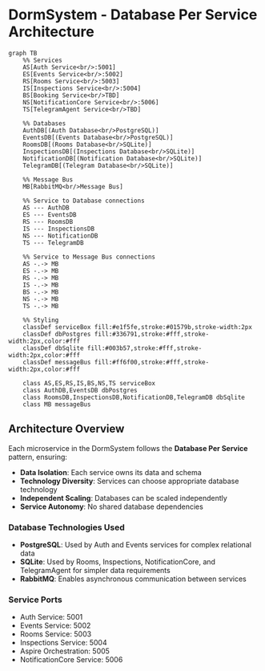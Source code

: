 # DormSystem - Database Per Service Architecture

```mermaid
graph TB
    %% Services
    AS[Auth Service<br/>:5001]
    ES[Events Service<br/>:5002]
    RS[Rooms Service<br/>:5003]
    IS[Inspections Service<br/>:5004]
    BS[Booking Service<br/>TBD]
    NS[NotificationCore Service<br/>:5006]
    TS[TelegramAgent Service<br/>TBD]
    
    %% Databases
    AuthDB[(Auth Database<br/>PostgreSQL)]
    EventsDB[(Events Database<br/>PostgreSQL)]
    RoomsDB[(Rooms Database<br/>SQLite)]
    InspectionsDB[(Inspections Database<br/>SQLite)]
    NotificationDB[(Notification Database<br/>SQLite)]
    TelegramDB[(Telegram Database<br/>SQLite)]
    
    %% Message Bus
    MB[RabbitMQ<br/>Message Bus]
    
    %% Service to Database connections
    AS --- AuthDB
    ES --- EventsDB
    RS --- RoomsDB
    IS --- InspectionsDB
    NS --- NotificationDB
    TS --- TelegramDB
    
    %% Service to Message Bus connections
    AS -.-> MB
    ES -.-> MB
    RS -.-> MB
    IS -.-> MB
    BS -.-> MB
    NS -.-> MB
    TS -.-> MB
    
    %% Styling
    classDef serviceBox fill:#e1f5fe,stroke:#01579b,stroke-width:2px
    classDef dbPostgres fill:#336791,stroke:#fff,stroke-width:2px,color:#fff
    classDef dbSqlite fill:#003b57,stroke:#fff,stroke-width:2px,color:#fff
    classDef messageBus fill:#ff6f00,stroke:#fff,stroke-width:2px,color:#fff
    
    class AS,ES,RS,IS,BS,NS,TS serviceBox
    class AuthDB,EventsDB dbPostgres
    class RoomsDB,InspectionsDB,NotificationDB,TelegramDB dbSqlite
    class MB messageBus
```

## Architecture Overview

Each microservice in the DormSystem follows the **Database Per Service** pattern, ensuring:

- **Data Isolation**: Each service owns its data and schema
- **Technology Diversity**: Services can choose appropriate database technology
- **Independent Scaling**: Databases can be scaled independently
- **Service Autonomy**: No shared database dependencies

### Database Technologies Used

- **PostgreSQL**: Used by Auth and Events services for complex relational data
- **SQLite**: Used by Rooms, Inspections, NotificationCore, and TelegramAgent for simpler data requirements
- **RabbitMQ**: Enables asynchronous communication between services

### Service Ports
- Auth Service: 5001
- Events Service: 5002  
- Rooms Service: 5003
- Inspections Service: 5004
- Aspire Orchestration: 5005
- NotificationCore Service: 5006 